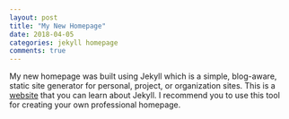 ```yaml
---
layout: post
title: "My New Homepage"
date: 2018-04-05
categories: jekyll homepage
comments: true
---
```


My new homepage was built using Jekyll which is a simple, blog-aware, static site generator for personal, project, or organization sites. This is a [website](https://learn.cloudcannon.com) that you can learn about Jekyll. I recommend you to use this tool for creating your own professional homepage.
